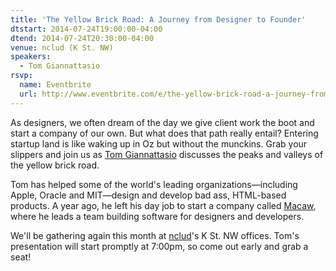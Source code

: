 ```yaml
---
title: 'The Yellow Brick Road: A Journey from Designer to Founder'
dtstart: 2014-07-24T19:00:00-04:00
dtend: 2014-07-24T20:30:00-04:00
venue: nclud (K St. NW)
speakers:
  - Tom Giannattasio
rsvp:
  name: Eventbrite
  url: http://www.eventbrite.com/e/the-yellow-brick-road-a-journey-from-designer-to-founder-tickets-11728992733
---
```


As designers, we often dream of the day we give client work the boot and start a company of our own. But what does that path really entail? Entering startup land is like waking up in Oz but without the munckins. Grab your slippers and join us as [Tom Giannattasio](http://attasi.com/) discusses the peaks and valleys of the yellow brick road.

Tom has helped some of the world's leading organizations—including Apple, Oracle and MIT—design and develop bad ass, HTML-based products. A year ago, he left his day job to start a company called [Macaw](http://macaw.co/), where he leads a team building software for designers and developers.

We'll be gathering again this month at [nclud](http://nclud.com/)'s K St. NW offices. Tom's presentation will start promptly at 7:00pm, so come out early and grab a seat!
